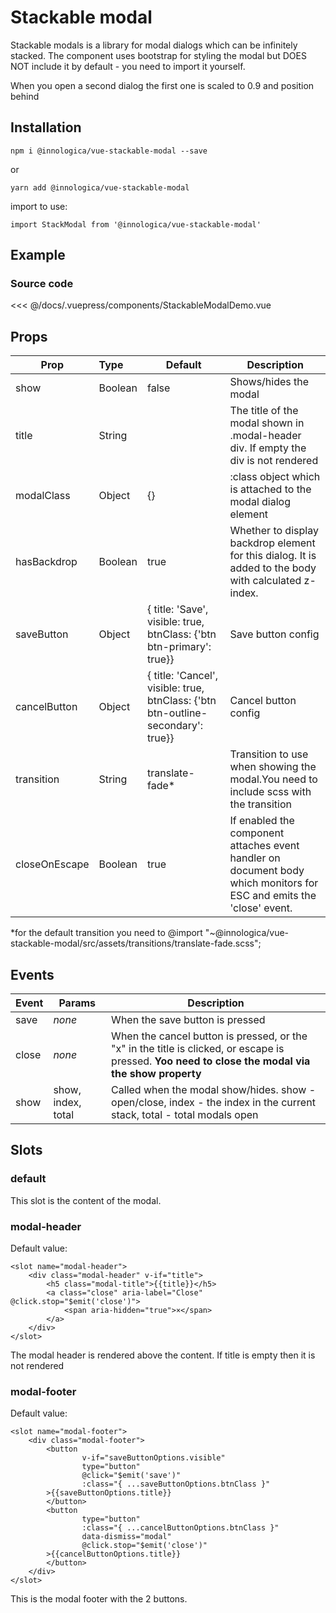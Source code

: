 # Stackable modal

Stackable modals is a library for modal dialogs which can be infinitely stacked. 
The component uses bootstrap for styling the modal but DOES NOT include it by default - 
you need to import it yourself.

When you open a second dialog the first one is scaled to 0.9 and position behind

## Installation

```shell
npm i @innologica/vue-stackable-modal --save
```

or 

```shell
yarn add @innologica/vue-stackable-modal
```

import to use:

```JS
import StackModal from '@innologica/vue-stackable-modal'
```

## Example

<StackableModalDemo/>

### Source code
<<< @/docs/.vuepress/components/StackableModalDemo.vue

## Props

| Prop        | Type           | Default  |Description  |
| ------------- |:-------------| -----|-----|
| show      | Boolean | false |Shows/hides the modal|
| title      | String |  |The title of the modal shown in .modal-header div. If empty the div is not rendered|
| modalClass      | Object | {} |:class object which is attached to the modal dialog element |
| hasBackdrop      | Boolean | true |Whether to display backdrop element for this dialog. It is added to the body with calculated z-index. |
| saveButton      | Object | {  title: 'Save',  visible: true,  btnClass: {'btn btn-primary': true}}| Save button config |
| cancelButton      | Object | {  title: 'Cancel',  visible: true,  btnClass: {'btn btn-outline-secondary': true}}| Cancel button config |
| transition      | String | translate-fade* | Transition to use when showing the modal.You need to include scss with the transition |
| closeOnEscape      | Boolean | true | If enabled the component attaches event handler on document body which monitors for ESC and emits the 'close' event. |

*for the default transition you need to @import "~@innologica/vue-stackable-modal/src/assets/transitions/translate-fade.scss";

## Events

| Event | Params | Description |
|-------| --------|------------|
| save |  <i>none</i>| When the save button is pressed
| close |  <i>none</i>| When the cancel button is pressed, or the "x" in the title is clicked, or escape is pressed. <b>Yoo need to close the modal via the show property</b>|
| show |  show, index, total| Called when the modal show/hides. show - open/close, index - the index in the current stack, total - total modals open|

## Slots

### default 
This slot is the content of the modal.

### modal-header

Default value:

```vue
<slot name="modal-header">
    <div class="modal-header" v-if="title">
        <h5 class="modal-title">{{title}}</h5>
        <a class="close" aria-label="Close" @click.stop="$emit('close')">
            <span aria-hidden="true">×</span>
        </a>
    </div>
</slot>
```

The modal header is rendered above the content. If title is empty then it is not rendered

### modal-footer 

Default value:

```vue
<slot name="modal-footer">
    <div class="modal-footer">
        <button
                v-if="saveButtonOptions.visible"
                type="button"
                @click="$emit('save')"
                :class="{ ...saveButtonOptions.btnClass }"
        >{{saveButtonOptions.title}}
        </button>
        <button
                type="button"
                :class="{ ...cancelButtonOptions.btnClass }"
                data-dismiss="modal"
                @click.stop="$emit('close')"
        >{{cancelButtonOptions.title}}
        </button>
    </div>
</slot>
```
This is the modal footer with the 2 buttons.